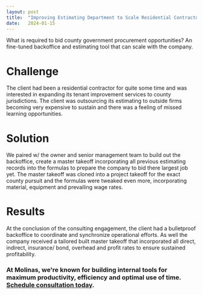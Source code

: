 ```yaml
---
layout: post
title:  "Improving Estimating Department to Scale Residential Contractor"
date:   2024-01-15
---
```


<p class="intro"><span class="dropcap">W</span>hat is required to bid county government procurement opportunities? An fine-tuned backoffice and estimating tool that can scale with the company.</p>

# Challenge
The client had been a residential contractor for quite some time and was interested in expanding its tenant improvement services to county jurisdictions. The client was outsourcing its estimating to outside firms becoming very expensive to sustain and there was a feeling of missed learning opportunities.

# Solution
We paired w/ the owner and senior management team to build out the backoffice, create a master takeoff incorporating all previous estimating records into the formulas to prepare the company to bid there largest job yet. The master takeoff was cloned into a project takeoff for the exact county pursuit and the formulas were tweaked even more, incorporating material, equipment and prevailing wage rates.

# Results
At the conclusion of the consulting engagement, the client had a bulletproof backoffice to coordinate and synchronize operational efforts. As well the company received a tailored built master takeoff that incorporated all direct, indirect, insurance/ bond, overhead and profit rates to ensure sustained profitability.

### At Molinas, we're known for building internal tools for maximum productivity, efficiency and optimal use of time. [Schedule consultation today](/contact).
